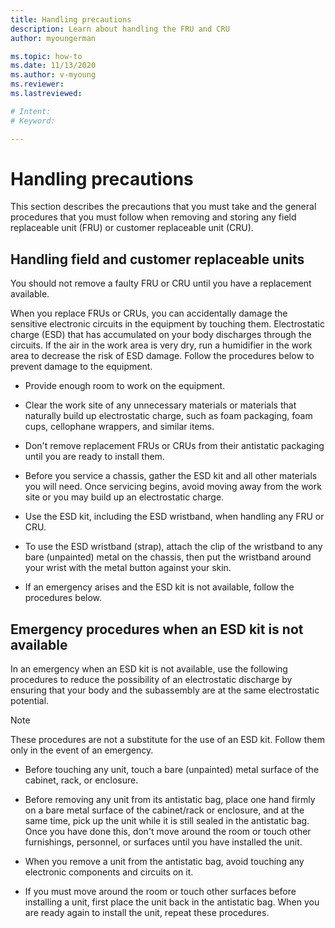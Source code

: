 ```yaml
---
title: Handling precautions
description: Learn about handling the FRU and CRU
author: myoungerman

ms.topic: how-to
ms.date: 11/13/2020
ms.author: v-myoung
ms.reviewer: 
ms.lastreviewed: 

# Intent: 
# Keyword: 

---
```


# Handling precautions

This section describes the precautions that you must take and the
general procedures that you must follow when removing and storing any
field replaceable unit (FRU) or customer replaceable unit (CRU).

## Handling field and customer replaceable units

You should not remove a faulty FRU or CRU until you have a replacement
available.

When you replace FRUs or CRUs, you can accidentally damage the
sensitive electronic circuits in the equipment by touching
them. Electrostatic charge (ESD) that has accumulated on your body
discharges through the circuits. If the air in the work area is very
dry, run a humidifier in the work area to decrease the risk
of ESD damage. Follow the procedures below to prevent damage to the
equipment.

-   Provide enough room to work on the equipment.

-   Clear the work site of any unnecessary materials or materials that
    naturally build up electrostatic charge, such as foam packaging,
    foam cups, cellophane wrappers, and similar items.

-   Don't remove replacement FRUs or CRUs from their antistatic
    packaging until you are ready to install them.

-   Before you service a chassis, gather the ESD kit and all other
    materials you will need. Once servicing begins, avoid moving away
    from the work site or you may build up an electrostatic charge.

-   Use the ESD kit, including the ESD wristband, when handling any FRU
    or CRU.

-   To use the ESD wristband (strap), attach the clip of the wristband
    to any bare (unpainted) metal on the chassis, then put the wristband
    around your wrist with the metal button against your skin.

-   If an emergency arises and the ESD kit is not available, follow the
    procedures below.

## Emergency procedures when an ESD kit is not available

In an emergency when an ESD kit is not available, use the following
procedures to reduce the possibility of an electrostatic discharge by
ensuring that your body and the subassembly are at the same
electrostatic potential.

> [!NOTE]
> These procedures are not a substitute for the use of an ESD
kit. Follow them only in the event of an emergency.

-   Before touching any unit, touch a bare (unpainted) metal surface of
    the cabinet, rack, or enclosure.

-   Before removing any unit from its antistatic bag, place one hand
    firmly on a bare metal surface of the cabinet/rack or enclosure, and
    at the same time, pick up the unit while it is still sealed in the
    antistatic bag. Once you have done this, don't move around the room
    or touch other furnishings, personnel, or surfaces until you have
    installed the unit.

-   When you remove a unit from the antistatic bag, avoid touching any
    electronic components and circuits on it.

-   If you must move around the room or touch other surfaces before
    installing a unit, first place the unit back in the antistatic bag.
    When you are ready again to install the unit, repeat these
    procedures.

